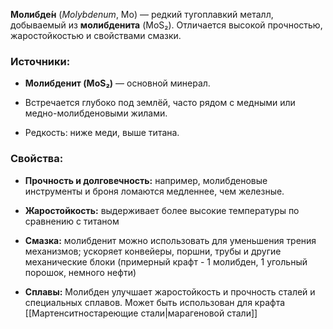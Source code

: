 **Молибде́н** (_Molybdenum_, Mo) — редкий тугоплавкий металл, добываемый из **молибденита** (MoS₂). Отличается высокой прочностью, жаростойкостью и свойствами смазки.

### Источники:

- **Молибденит (MoS₂)** — основной минерал.
    
- Встречается глубоко под землёй, часто рядом с медными или медно-молибденовыми жилами.
    
- Редкость: ниже меди, выше титана.
    

### Свойства:

- **Прочность и долговечность:** например, молибденовые инструменты и броня ломаются медленнее, чем железные.
    
- **Жаростойкость:** выдерживает более высокие температуры по сравнению с титаном
    
- **Смазка:** молибденит можно использовать для уменьшения трения механизмов; ускоряет конвейеры, поршни, трубы и другие механические блоки (примерный крафт - 1 молибден, 1 угольный порошок, немного нефти)
    
- **Сплавы:** Молибден улучшает жаростойкость и прочность сталей и специальных сплавов. Может быть использован для крафта [[Мартенситностареющие стали|марагеновой стали]]